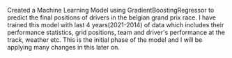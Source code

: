 Created a Machine Learning Model using GradientBoostingRegressor to predict the final positions of drivers in the belgian grand prix race. I have trained this model with last 4 years(2021-2014) of data which includes their performance statistics, grid positions, team and driver's performance at the track, weather etc. This is the initial phase of the model and I will be applying many changes in this later on.
